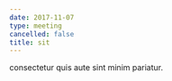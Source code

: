 ```yaml
---
date: 2017-11-07
type: meeting
cancelled: false
title: sit
---
```

consectetur quis aute sint minim pariatur.